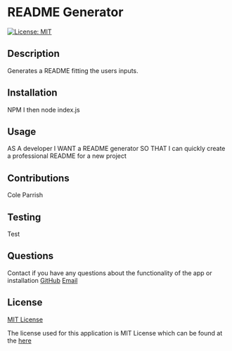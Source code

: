 # README Generator
[![License: MIT](https://img.shields.io/badge/License-MIT-yellow.svg)](https://opensource.org/licenses/MIT)

## Description 
  Generates a README fitting the users inputs.

## Installation
  NPM I then node index.js

## Usage
AS A developer
I WANT a README generator
SO THAT I can quickly create a professional README for a new project

## Contributions
  Cole Parrish

## Testing
  Test

## Questions
  Contact if you have any questions about the functionality of the app or installation
  [GitHub](https://github.com/coleparrish9@gmail.com)
  [Email](mailto:coleparrish9@gmail.com)

## License
[MIT License](https://choosealicense.com/licenses/mit/)

  The license used for this application is MIT License which can be found at the [here](https://choosealicense.com/licenses/mit/)

